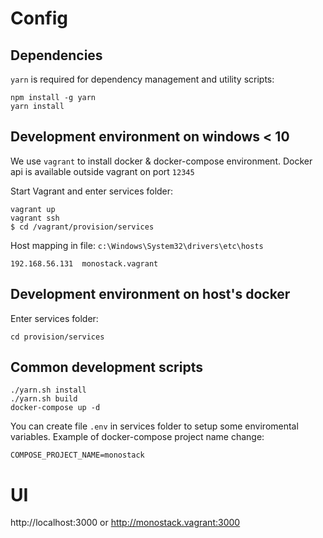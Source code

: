 # Config

## Dependencies

`yarn` is required for dependency management and utility scripts:
```
npm install -g yarn
yarn install
```

## Development environment on windows < 10

We use `vagrant` to install docker & docker-compose environment. Docker api is available outside vagrant on port `12345`

Start Vagrant and enter services folder:
```
vagrant up
vagrant ssh
$ cd /vagrant/provision/services
```

Host mapping in file: `c:\Windows\System32\drivers\etc\hosts`
```
192.168.56.131	monostack.vagrant
```

## Development environment on host's docker

Enter services folder:
```
cd provision/services
```

## Common development scripts

```
./yarn.sh install
./yarn.sh build
docker-compose up -d
```

You can create file `.env` in services folder to setup some enviromental variables. Example of docker-compose project name change:
```
COMPOSE_PROJECT_NAME=monostack
```

# UI

http://localhost:3000 or http://monostack.vagrant:3000